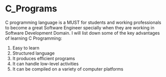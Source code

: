 # C_Programs

C programming language is a MUST for students and working professionals to become a great Software Engineer specially when they are working in Software Development Domain. I will list down some of the key advantages of learning C Programming:
1. Easy to learn
2. Structured language
3. It produces efficient programs
4. It can handle low-level activities
5. It can be compiled on a variety of computer platforms
